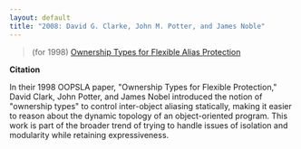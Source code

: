 ```yaml
---
layout: default
title: "2008: David G. Clarke, John M. Potter, and James Noble"
---
```

> (for 1998) [Ownership Types for Flexible Alias Protection](http://doi.acm.org/10.1145/286936.286947)

**Citation**

In their 1998 OOPSLA paper, "Ownership Types for Flexible
Protection," David Clark, John Potter, and James Nobel introduced
the notion of "ownership types" to control inter-object aliasing
statically, making it easier to reason about the dynamic topology
of an object-oriented program. This work is part of the broader
trend of trying to handle issues of isolation and modularity while
retaining expressiveness.
